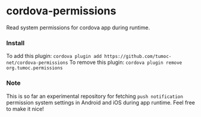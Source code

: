 # cordova-permissions

Read system permissions for cordova app during runtime.

### Install

To add this plugin: `cordova plugin add https://github.com/tumoc-net/cordova-permissions`
To remove this plugin: `cordova plugin remove org.tumoc.permissions`

### Note

This is so far an experimental repository for fetching `push notification` permission system settings in Android and iOS during app runtime. Feel free to make it nice!
